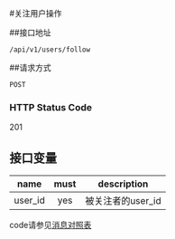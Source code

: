 #关注用户操作

##接口地址

```
/api/v1/users/follow
```

##请求方式

```
POST
```

### HTTP Status Code

201

## 接口变量

| name     | must     | description |
|----------|:--------:|:--------:|
| user_id  | yes      | 被关注者的user_id |

code请参见[消息对照表](消息对照表.md)